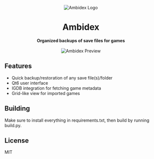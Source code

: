 <div align="center"><img alt="Ambidex Logo" src="https://github.com/user-attachments/assets/2c237c90-4a83-4ad2-bbe8-4a3f46582371">
<h1>Ambidex</h1>
<b>Organized backups of save files for games</b><br><br>
<img alt="Ambidex Preview" src="https://github.com/user-attachments/assets/84250386-9a86-43cc-88af-7dae40d86f30">
</div>

## Features
- Quick backup/restoration of any save file(s)/folder
- Qt6 user interface
- IGDB integration for fetching game metadata
- Grid-like view for imported games

## Building
Make sure to install everything in requirements.txt, then build by running build.py.


## License
MIT
